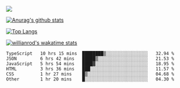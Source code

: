 <!-- <div align="center"><a href="https://app.daily.dev/bobocode"><img src="https://api.daily.dev/devcards/e055a18cb8284958ba546ef75ce2dee9.png?r=4fd" width="400" alt="Lin JinBo's Dev Card"/></a></div> -->

![](https://blog-img-1252233196.cos.ap-guangzhou.myqcloud.com/github-home.png)
     
[![Anurag's github stats](https://github-readme-stats.vercel.app/api?username=BB-Code&count_private=true&show_icons=true)](https://github.com/BB-Code/github-readme-stats)

[![Top Langs](https://github-readme-stats.vercel.app/api/top-langs/?username=BB-Code&layout=compact)](https://github.com/BB-Code/github-readme-stats)

[![willianrod's wakatime stats](https://github-readme-stats.vercel.app/api/wakatime?username=bobocode&layout=compact)](https://github.com/BB-Code/github-readme-stats)

<!--
**BB-Code/BB-Code** is a ✨ _special_ ✨ repository because its `README.md` (this file) appears on your GitHub profile.

Here are some ideas to get you started:

- 🔭 I’m currently working on ...
- 🌱 I’m currently learning ...
- 👯 I’m looking to collaborate on ...
- 🤔 I’m looking for help with ...
- 💬 Ask me about ...
- 📫 How to reach me: ...
- 😄 Pronouns: ...
- ⚡ Fun fact: ...
-->

<!--START_SECTION:waka-->

```text
TypeScript   10 hrs 15 mins  ████████▒░░░░░░░░░░░░░░░░   32.94 %
JSON         6 hrs 42 mins   █████▒░░░░░░░░░░░░░░░░░░░   21.53 %
JavaScript   5 hrs 54 mins   ████▓░░░░░░░░░░░░░░░░░░░░   18.95 %
HTML         3 hrs 36 mins   ███░░░░░░░░░░░░░░░░░░░░░░   11.57 %
CSS          1 hr 27 mins    █▒░░░░░░░░░░░░░░░░░░░░░░░   04.68 %
Other        1 hr 20 mins    █░░░░░░░░░░░░░░░░░░░░░░░░   04.30 %
```

<!--END_SECTION:waka-->



